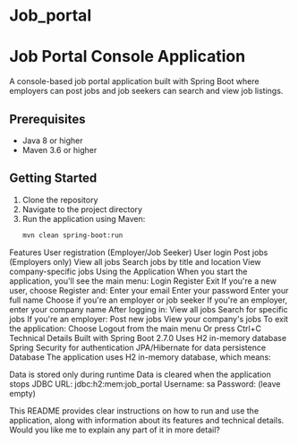 # Job_portal

# Job Portal Console Application

A console-based job portal application built with Spring Boot where employers can post jobs and job seekers can search and view job listings.

## Prerequisites

- Java 8 or higher
- Maven 3.6 or higher

## Getting Started

1. Clone the repository
2. Navigate to the project directory
3. Run the application using Maven:
   ```bash
   mvn clean spring-boot:run


Features
User registration (Employer/Job Seeker)
User login
Post jobs (Employers only)
View all jobs
Search jobs by title and location
View company-specific jobs
Using the Application
When you start the application, you'll see the main menu:
Login
Register
Exit
If you're a new user, choose Register and:
Enter your email
Enter your password
Enter your full name
Choose if you're an employer or job seeker
If you're an employer, enter your company name
After logging in:
View all jobs
Search for specific jobs
If you're an employer:
Post new jobs
View your company's jobs
To exit the application:
Choose Logout from the main menu
Or press Ctrl+C
Technical Details
Built with Spring Boot 2.7.0
Uses H2 in-memory database
Spring Security for authentication
JPA/Hibernate for data persistence
Database
The application uses H2 in-memory database, which means:

Data is stored only during runtime
Data is cleared when the application stops
JDBC URL: jdbc:h2:mem:job_portal
Username: sa
Password: (leave empty)


This README provides clear instructions on how to run and use the application, along with information about its features and technical details. Would you like me to explain any part of it in more detail?
